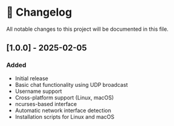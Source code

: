 # 🔔 Changelog

All notable changes to this project will be documented in this file.

## [1.0.0] - 2025-02-05

### Added
- Initial release
- Basic chat functionality using UDP broadcast
- Username support
- Cross-platform support (Linux, macOS)
- ncurses-based interface
- Automatic network interface detection
- Installation scripts for Linux and macOS
